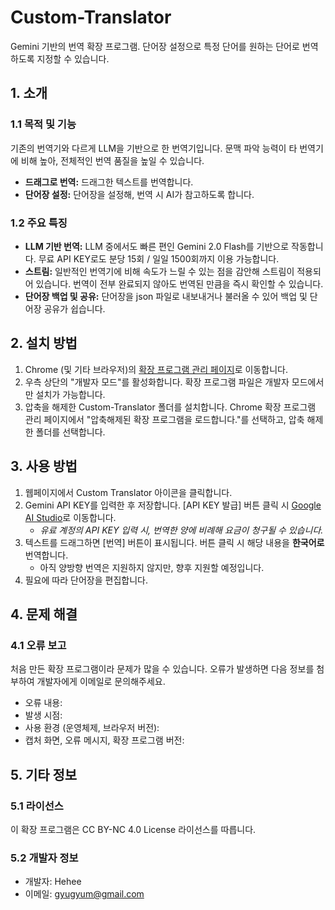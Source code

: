 # Custom-Translator
Gemini 기반의 번역 확장 프로그램. 단어장 설정으로 특정 단어를 원하는 단어로 번역하도록 지정할 수 있습니다.

## 1. 소개

### 1.1 목적 및 기능

기존의 번역기와 다르게 LLM을 기반으로 한 번역기입니다. 문맥 파악 능력이 타 번역기에 비해 높아, 전체적인 번역 품질을 높일 수 있습니다.

* **드래그로 번역:** 드래그한 텍스트를 번역합니다.
* **단어장 설정:** 단어장을 설정해, 번역 시 AI가 참고하도록 합니다.

### 1.2 주요 특징

* **LLM 기반 번역:** LLM 중에서도 빠른 편인 Gemini 2.0 Flash를 기반으로 작동합니다. 무료 API KEY로도 분당 15회 / 일일 1500회까지 이용 가능합니다.
* **스트림:** 일반적인 번역기에 비해 속도가 느릴 수 있는 점을 감안해 스트림이 적용되어 있습니다. 번역이 전부 완료되지 않아도 번역된 만큼을 즉시 확인할 수 있습니다.
* **단어장 백업 및 공유:** 단어장을 json 파일로 내보내거나 불러올 수 있어 백업 및 단어장 공유가 쉽습니다.

## 2. 설치 방법

1.  Chrome (및 기타 브라우저)의 [확장 프로그램 관리 페이지](chrome://extensions)로 이동합니다.
2.  우측 상단의 "개발자 모드"를 활성화합니다. 확장 프로그램 파일은 개발자 모드에서만 설치가 가능합니다.
3.  압축을 해제한 Custom-Translator 폴더를 설치합니다. Chrome 확장 프로그램 관리 페이지에서 "압축해제된 확장 프로그램을 로드합니다."를 선택하고, 압축 해제한 폴더를 선택합니다.

## 3. 사용 방법

1.  웹페이지에서 Custom Translator 아이콘을 클릭합니다.
2.  Gemini API KEY를 입력한 후 저장합니다. [API KEY 발급] 버튼 클릭 시 [Google AI Studio](https://aistudio.google.com/app/apikey)로 이동합니다.
    *   *유료 계정의 API KEY 입력 시, 번역한 양에 비례해 요금이 청구될 수 있습니다.*
3.  텍스트를 드래그하면 [번역] 버튼이 표시됩니다. 버튼 클릭 시 해당 내용을 **한국어로** 번역합니다.
    *   아직 양방향 번역은 지원하지 않지만, 향후 지원할 예정입니다.
4.  필요에 따라 단어장을 편집합니다.

## 4. 문제 해결

### 4.1 오류 보고

처음 만든 확장 프로그램이라 문제가 많을 수 있습니다. 오류가 발생하면 다음 정보를 첨부하여 개발자에게 이메일로 문의해주세요.

*   오류 내용:
*   발생 시점:
*   사용 환경 (운영체제, 브라우저 버전):
*   캡처 화면, 오류 메시지, 확장 프로그램 버전:

## 5. 기타 정보

### 5.1 라이선스

이 확장 프로그램은 CC BY-NC 4.0 License 라이선스를 따릅니다.

### 5.2 개발자 정보

* 개발자: Hehee
* 이메일: gyugyum@gmail.com
